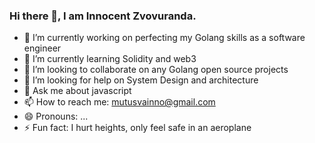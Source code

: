 ### Hi there 👋, I am Innocent Zvovuranda.

- 🔭 I’m currently working on perfecting my Golang skills as a software engineer
- 🌱 I’m currently learning Solidity and web3
- 👯 I’m looking to collaborate on any Golang open source projects
- 🤔 I’m looking for help on System Design and architecture
- 💬 Ask me about javascript
- 📫 How to reach me: mutusvainno@gmail.com
- 😄 Pronouns: ...
- ⚡ Fun fact: I hurt heights, only feel safe in an aeroplane
